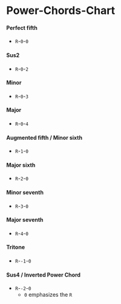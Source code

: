 Power-Chords-Chart
=====================
#### Perfect fifth
- `R`-`0`-`0`

#### Sus2
- `R`-`0`-`2`

#### Minor
- `R`-`0`-`3`

#### Major
- `R`-`0`-`4`

#### Augmented fifth / Minor sixth
- `R`-`1`-`0`

#### Major sixth
- `R`-`2`-`0`

#### Minor seventh
- `R`-`3`-`0`

#### Major seventh
- `R`-`4`-`0`

#### Tritone
- `R`-`-1`-`0`

#### Sus4 / Inverted Power Chord 
- `R`-`-2`-`0`
  - `0` emphasizes the `R` 
